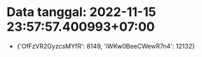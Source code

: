 # Data tanggal: 2022-11-15 23:57:57.400993+07:00

* {'OfFzVR2GyzcsMYfR': 8149, 'iWKw0BeeCWewR7n4': 12132}
